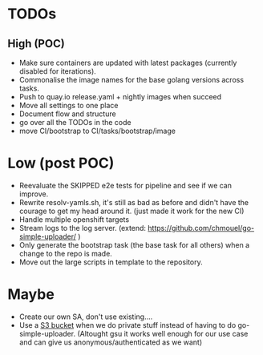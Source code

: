 # TODOs

## High (POC)
* Make sure containers are updated with latest packages (currently disabled for iterations).
* Commonalise the image names for the base golang versions across tasks.
* Push to quay.io release.yaml + nightly images when succeed
* Move all settings to one place
* Document flow and structure
* go over all the TODOs in the code
* move CI/bootstrap to CI/tasks/bootstrap/image

# Low (post POC)
* Reevaluate the SKIPPED e2e tests for pipeline and see if we can improve.
* Rewrite resolv-yamls.sh, it's still as bad as before and didn't have the
  courage to get my head around it. (just made it work for the new CI)
* Handle multiple openshift targets
* Stream logs to the log server. (extend: https://github.com/chmouel/go-simple-uploader/ )
* Only generate the bootstrap task (the base task for all others) when a change to the repo is made.
* Move out the large scripts in template to the repository.

# Maybe
* Create our own SA, don't use existing....
* Use a [S3 bucket](https://git.io/JexBs) when we do private stuff instead of having to do go-simple-uploader.
  (Altought gsu it works well enough for our use case and can give us anonymous/authenticated as we want)
